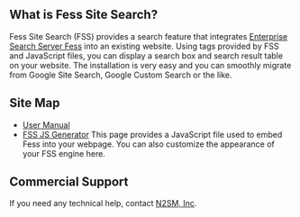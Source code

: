 ## What is Fess Site Search?
Fess Site Search (FSS) provides a search feature that integrates [Enterprise Search Server Fess](http://fess.codelibs.org/) into an existing website.
Using tags provided by FSS and JavaScript files, you can display a search box and search result table on your website.
The installation is very easy and you can smoothly migrate from Google Site Search, Google Custom Search or the like.


## Site Map

- [User Manual](/docs/manual)
- [FSS JS Generator](/generator)
This page provides a JavaScript file used to embed Fess into your webpage.
You can also customize the appearance of your FSS engine here.


## Commercial Support

If you need any technical help, contact [N2SM, Inc](http://www.n2sm.net/en/support/fess_support.html).

